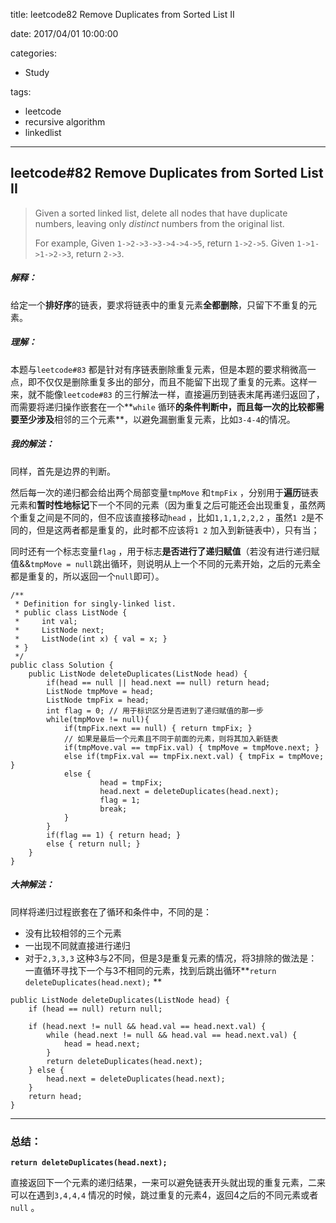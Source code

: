 title: leetcode82 Remove Duplicates from Sorted List II

date: 2017/04/01 10:00:00

categories:

- Study

tags:

- leetcode
- recursive algorithm
- linkedlist

---

## leetcode#82 Remove Duplicates from Sorted List II

>Given a sorted linked list, delete all nodes that have duplicate numbers, leaving only *distinct* numbers from the original list.
>
>For example,
>Given `1->2->3->3->4->4->5`, return `1->2->5`.
>Given `1->1->1->2->3`, return `2->3`.

##### 解释：

给定一个**排好序**的链表，要求将链表中的重复元素**全都删除**，只留下不重复的元素。

##### 理解：

本题与`leetcode#83` 都是针对有序链表删除重复元素，但是本题的要求稍微高一点，即不仅仅是删除重复多出的部分，而且不能留下出现了重复的元素。这样一来，就不能像`leetcode#83` 的三行解法一样，直接遍历到链表末尾再递归返回了，而需要将递归操作嵌套在一个**`while` 循环**的条件判断中，而且每一次的比较都需要至少涉及**相邻的三个元素**，以避免漏删重复元素，比如`3-4-4`的情况。

##### 我的解法：

同样，首先是边界的判断。

然后每一次的递归都会给出两个局部变量`tmpMove` 和`tmpFix` ，分别用于**遍历**链表元素和**暂时性地标记**下一个不同的元素（因为重复之后可能还会出现重复，虽然两个重复之间是不同的，但不应该直接移动`head` ，比如`1,1,1,2,2,2` ，虽然`1 2`是不同的，但是这两者都是重复的，此时都不应该将`1 2` 加入到新链表中），只有当；

同时还有一个标志变量`flag` ，用于标志**是否进行了递归赋值**（若没有进行递归赋值&&`tmpMove = null`跳出循环，则说明从上一个不同的元素开始，之后的元素全都是重复的，所以返回一个`null`即可）。

```
/**
 * Definition for singly-linked list.
 * public class ListNode {
 *     int val;
 *     ListNode next;
 *     ListNode(int x) { val = x; }
 * }
 */
public class Solution {
    public ListNode deleteDuplicates(ListNode head) {
        if(head == null || head.next == null) return head;
        ListNode tmpMove = head;
        ListNode tmpFix = head;
        int flag = 0; // 用于标识区分是否进到了递归赋值的那一步
        while(tmpMove != null){
            if(tmpFix.next == null) { return tmpFix; } 
            // 如果是最后一个元素且不同于前面的元素，则将其加入新链表
            if(tmpMove.val == tmpFix.val) { tmpMove = tmpMove.next; }            
            else if(tmpFix.val == tmpFix.next.val) { tmpFix = tmpMove; }
            else {  
                    head = tmpFix;
                    head.next = deleteDuplicates(head.next);
                    flag = 1;
                    break;
            }
        }
        if(flag == 1) { return head; }
        else { return null; }
    }
}
```

##### 大神解法：

同样将递归过程嵌套在了循环和条件中，不同的是：

- 没有比较相邻的三个元素
- 一出现不同就直接进行递归
- 对于`2,3,3,3` 这种3与2不同，但是3是重复元素的情况，将3排除的做法是：一直循环寻找下一个与3不相同的元素，找到后跳出循环**`return deleteDuplicates(head.next);` **

```
public ListNode deleteDuplicates(ListNode head) {
    if (head == null) return null; 
    
    if (head.next != null && head.val == head.next.val) {
        while (head.next != null && head.val == head.next.val) {
            head = head.next;
        }
        return deleteDuplicates(head.next);
    } else {
        head.next = deleteDuplicates(head.next);
    }
    return head;
}
```

---

### 总结：

**`return deleteDuplicates(head.next);`** 

直接返回下一个元素的递归结果，一来可以避免链表开头就出现的重复元素，二来可以在遇到`3,4,4,4` 情况的时候，跳过重复的元素4，返回4之后的不同元素或者`null` 。